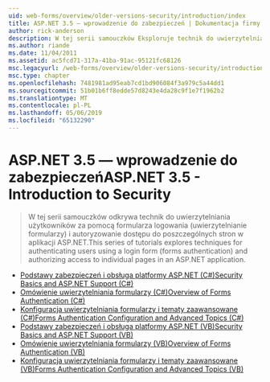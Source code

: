 ```yaml
---
uid: web-forms/overview/older-versions-security/introduction/index
title: ASP.NET 3.5 — wprowadzenie do zabezpieczeń | Dokumentacja firmy Microsoft
author: rick-anderson
description: W tej serii samouczków Eksploruje technik do uwierzytelniania użytkowników za pomocą formularza logowania (uwierzytelnianie formularzy) i autoryzowanie dostępu do poszczególnych stron...
ms.author: riande
ms.date: 11/04/2011
ms.assetid: ac5fcd71-317a-41ba-91ac-95121fc68126
msc.legacyurl: /web-forms/overview/older-versions-security/introduction
msc.type: chapter
ms.openlocfilehash: 7481981ad95eab7cd1bd906084f3a979c5a44dd1
ms.sourcegitcommit: 51b01b6ff8edde57d8243e4da28c9f1e7f1962b2
ms.translationtype: MT
ms.contentlocale: pl-PL
ms.lasthandoff: 05/06/2019
ms.locfileid: "65132290"
---
```

# <a name="aspnet-35---introduction-to-security"></a><span data-ttu-id="47150-103">ASP.NET 3.5 — wprowadzenie do zabezpieczeń</span><span class="sxs-lookup"><span data-stu-id="47150-103">ASP.NET 3.5 - Introduction to Security</span></span>

> <span data-ttu-id="47150-104">W tej serii samouczków odkrywa technik do uwierzytelniania użytkowników za pomocą formularza logowania (uwierzytelnianie formularzy) i autoryzowanie dostępu do poszczególnych stron w aplikacji ASP.NET.</span><span class="sxs-lookup"><span data-stu-id="47150-104">This series of tutorials explores techniques for authenticating users using a login form (forms authentication) and authorizing access to individual pages in an ASP.NET application.</span></span>

- [<span data-ttu-id="47150-105">Podstawy zabezpieczeń i obsługa platformy ASP.NET (C#)</span><span class="sxs-lookup"><span data-stu-id="47150-105">Security Basics and ASP.NET Support (C#)</span></span>](security-basics-and-asp-net-support-cs.md)
- [<span data-ttu-id="47150-106">Omówienie uwierzytelniania formularzy (C#)</span><span class="sxs-lookup"><span data-stu-id="47150-106">Overview of Forms Authentication (C#)</span></span>](an-overview-of-forms-authentication-cs.md)
- [<span data-ttu-id="47150-107">Konfiguracja uwierzytelniania formularzy i tematy zaawansowane (C#)</span><span class="sxs-lookup"><span data-stu-id="47150-107">Forms Authentication Configuration and Advanced Topics (C#)</span></span>](forms-authentication-configuration-and-advanced-topics-cs.md)
- [<span data-ttu-id="47150-108">Podstawy zabezpieczeń i obsługa platformy ASP.NET (VB)</span><span class="sxs-lookup"><span data-stu-id="47150-108">Security Basics and ASP.NET Support (VB)</span></span>](security-basics-and-asp-net-support-vb.md)
- [<span data-ttu-id="47150-109">Omówienie uwierzytelniania formularzy (VB)</span><span class="sxs-lookup"><span data-stu-id="47150-109">Overview of Forms Authentication (VB)</span></span>](an-overview-of-forms-authentication-vb.md)
- [<span data-ttu-id="47150-110">Konfiguracja uwierzytelniania formularzy i tematy zaawansowane (VB)</span><span class="sxs-lookup"><span data-stu-id="47150-110">Forms Authentication Configuration and Advanced Topics (VB)</span></span>](forms-authentication-configuration-and-advanced-topics-vb.md)
